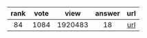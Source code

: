 
| rank | vote | view | answer | url |
|:-:|:-:|:-:|:-:|:-:|
|84|1084|1920483|18| [url](http://stackoverflow.com/questions/627435/how-do-i-remove-an-element-from-a-list-by-index-in-python) |
